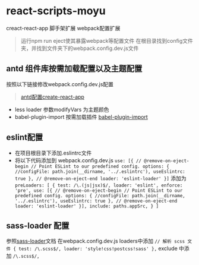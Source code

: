 # react-scripts-moyu
creact-react-app 脚手架扩展 webpack配置扩展

> 运行npm run eject使其暴露webpack等配置文件
> 在根目录找到config文件夹，并找到文件夹下的webpack.config.dev.js文件

## antd 组件库按需加载配置以及主题配置

按照以下链接修改webpack.config.dev.js配置
> [antd配置create-react-app](https://ant.design/docs/react/use-with-create-react-app-cn)

* less loader 参数modifyVars 为主题颜色
* babel-plugin-import 按需加载插件  [babel-plugin-import](https://github.com/ant-design/babel-plugin-import)


## eslint配置

* 在项目根目录下添加.eslintrc文件
* 将以下代码添加到 webpack.config.dev.js
`use: [{
  // @remove-on-eject-begin
  // Point ESLint to our predefined config.
  options: {
    //configFile: path.join(__dirname, '../.eslintrc'),
    useEslintrc: true
  },
  // @remove-on-eject-end
  loader: 'eslint-loader'
}]`
添加为
`preLoaders: [
  {
    test: /\.(js|jsx)$/,
    loader: 'eslint',
    enforce: 'pre',
    use: [{
      // @remove-on-eject-begin
      // Point ESLint to our predefined config.
      options: {
        //configFile: path.join(__dirname, '../.eslintrc'),
        useEslintrc: true
      },
      // @remove-on-eject-end
      loader: 'eslint-loader'
    }],
    include: paths.appSrc,
  }
]`

## sass-loader 配置

参照[sass-loader](https://www.npmjs.com/package/sass-loader)文档
在webpack.config.dev.js loaders中添加
`
// 解析 scss 文件
{
  test: /\.scss$/,
  loader: 'style!css!postcss!sass'
},
`
exclude 中添加
`/\.scss$/,`


